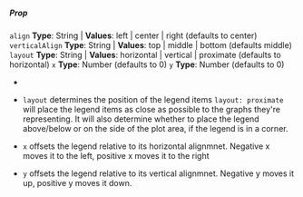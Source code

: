 ##### Prop

`align` **Type**: String | **Values**: left | center | right (defaults to center)
`verticalAlign` **Type**: String | **Values**: top | middle | bottom (defaults middle)
`layout` **Type**: String | **Values**: horizontal | vertical | proximate (defaults to horizontal)
`x` **Type**: Number (defaults to 0)
`y` **Type**: Number (defaults to 0)

-

- `layout` determines the position of the legend items
  `layout: proximate` will place the legend items as close as possible to the graphs they're representing. It will also determine whether to place the legend above/below or on the side of the plot area, if the legend is in a corner.

- `x` offsets the legend relative to its horizontal alignmnet. Negative x moves it to the left, positive x moves it to the right

- `y` offsets the legend relative to its vertical alignmnet. Negative y moves it up, positive y moves it down.
